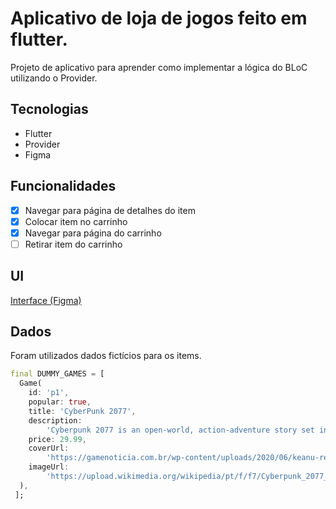 # Aplicativo de loja de jogos feito em flutter.

Projeto de aplicativo para aprender como implementar a lógica do BLoC utilizando o Provider.

## Tecnologias

* Flutter
* Provider
* Figma

## Funcionalidades

- [x] Navegar para página de detalhes do item
- [x] Colocar item no carrinho
- [x] Navegar para página do carrinho
- [ ] Retirar item do carrinho

## UI

 [Interface (Figma)](https://www.figma.com/file/wolbgBIfOZaqiLEwkZd6FS/Untitled?node-id=0%3A1)

 
## Dados

Foram utilizados dados fictícios para os items.

```dart
final DUMMY_GAMES = [
  Game(
    id: 'p1',
    popular: true,
    title: 'CyberPunk 2077',
    description:
        'Cyberpunk 2077 is an open-world, action-adventure story set in Night City, a megalopolis obsessed with power, glamour and body modification. You play as V, a mercenary outlaw going after a one-of-a-kind implant that is the key to immortality.',
    price: 29.99,
    coverUrl:
        'https://gamenoticia.com.br/wp-content/uploads/2020/06/keanu-reeves-cyberpunk-2077-johnny-silverhand.jpg',
    imageUrl:
        'https://upload.wikimedia.org/wikipedia/pt/f/f7/Cyberpunk_2077_capa.png',
  ),
 ];
```



 
 
